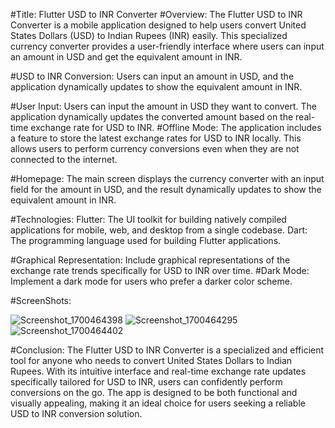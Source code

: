 #Title: Flutter USD to INR Converter
#Overview:
The Flutter USD to INR Converter is a mobile application designed to help users convert United States Dollars (USD) to Indian Rupees (INR) easily. This specialized currency converter provides a user-friendly interface where users can input an amount in USD and get the equivalent amount in INR.

#USD to INR Conversion:
Users can input an amount in USD, and the application dynamically updates to show the equivalent amount in INR.

#User Input:
Users can input the amount in USD they want to convert. The application dynamically updates the converted amount based on the real-time exchange rate for USD to INR.
#Offline Mode:
The application includes a feature to store the latest exchange rates for USD to INR locally. This allows users to perform currency conversions even when they are not connected to the internet.

#Homepage:
The main screen displays the currency converter with an input field for the amount in USD, and the result dynamically updates to show the equivalent amount in INR.

#Technologies:
Flutter: The UI toolkit for building natively compiled applications for mobile, web, and desktop from a single codebase.
Dart: The programming language used for building Flutter applications.

#Graphical Representation:
Include graphical representations of the exchange rate trends specifically for USD to INR over time.
#Dark Mode:
Implement a dark mode for users who prefer a darker color scheme.

#ScreenShots:

![Screenshot_1700464398](https://github.com/syedmohamedafsal/Currency_Convetor/assets/78541704/c8d07183-e271-4003-a400-30c5e21ed17b)
![Screenshot_1700464295](https://github.com/syedmohamedafsal/Currency_Convetor/assets/78541704/3cb24e02-92e3-4c69-bccf-a73602f92bc7)
![Screenshot_1700464402](https://github.com/syedmohamedafsal/Currency_Convetor/assets/78541704/04d0df22-3c38-49c6-ba65-ea4dd1fcc3c4)

#Conclusion:
The Flutter USD to INR Converter is a specialized and efficient tool for anyone who needs to convert United States Dollars to Indian Rupees. With its intuitive interface and real-time exchange rate updates specifically tailored for USD to INR, users can confidently perform conversions on the go. The app is designed to be both functional and visually appealing, making it an ideal choice for users seeking a reliable USD to INR conversion solution.

